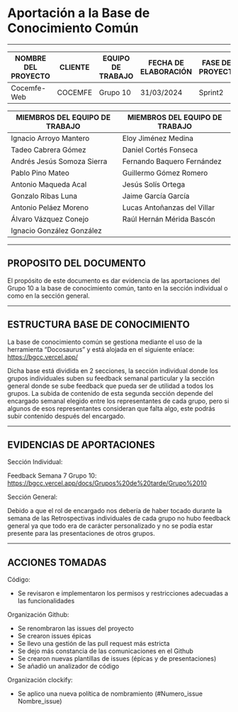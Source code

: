 # Aportación a la Base de Conocimiento Común

****
| NOMBRE DEL PROYECTO | CLIENTE  | EQUIPO DE TRABAJO | FECHA DE ELABORACIÓN | FASE DEL PROYECTO |
|---------------------|----------|-------------------|----------------------|-------------------|
| Cocemfe-Web         | COCEMFE  | Grupo 10          | 31/03/2024           | Sprint2           |


| MIEMBROS DEL EQUIPO DE TRABAJO | MIEMBROS DEL EQUIPO DE TRABAJO |
|--------------------------------|--------------------------------|
| Ignacio Arroyo Mantero         | Eloy Jiménez Medina            |
| Tadeo Cabrera Gómez            | Daniel Cortés Fonseca          |
| Andrés Jesús Somoza Sierra     | Fernando Baquero Fernández     |
| Pablo Pino Mateo               | Guillermo Gómez Romero         |
| Antonio Maqueda Acal           | Jesús Solís Ortega             |
| Gonzalo Ribas Luna             | Jaime García García            |
| Antonio Peláez Moreno          | Lucas Antoñanzas del Villar    |
| Álvaro Vázquez Conejo          | Raúl Hernán Mérida Bascón      |
| Ignacio González González      |                                |

****

## PROPOSITO DEL DOCUMENTO 
El propósito de este documento es dar evidencia de las aportaciones del Grupo 10 a la base de conocimiento común, tanto en la sección individual o como en la sección general. 

***

## ESTRUCTURA BASE DE CONOCIMIENTO 
La base de conocimiento común se gestiona mediante el uso de la herramienta “Docosaurus” y está alojada en el siguiente enlace: https://bgcc.vercel.app/ 

Dicha base está dividida en 2 secciones, la sección individual donde los grupos individuales suben su feedback semanal particular y la sección general donde se sube feedback que pueda ser de utilidad a todos los grupos. La subida de contenido de esta segunda sección depende del encargado semanal elegido entre los representantes de cada grupo, pero si algunos de esos representantes consideran que falta algo, este podrás subir contenido después del encargado.

***

## EVIDENCIAS DE APORTACIONES 
Sección Individual: 

Feedback Semana 7 Grupo 10: https://bgcc.vercel.app/docs/Grupos%20de%20tarde/Grupo%2010 

Sección General: 

Debido a que el rol de encargado nos debería de haber tocado durante la semana de las Retrospectivas individuales de cada grupo no hubo feedback general ya que todo era de carácter personalizado y no se podía estar presente para las presentaciones de otros grupos.

***

## ACCIONES TOMADAS 
Código: 
- Se revisaron e implementaron los permisos y restricciones adecuadas a las funcionalidades 

Organización Github: 
- Se renombraron las issues del proyecto 
- Se crearon issues épicas 
- Se llevo una gestión de las pull request más estricta 
- Se dejo más constancia de las comunicaciones en el Github 
- Se crearon nuevas plantillas de issues (épicas y de presentaciones) 
- Se añadió un analizador de código  

Organización clockify: 
- Se aplico una nueva política de nombramiento (#Numero_issue Nombre_issue) 